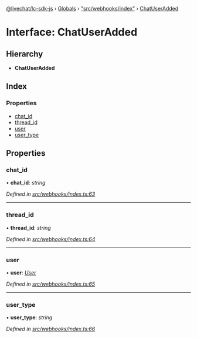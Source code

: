 [@livechat/lc-sdk-js](../README.md) › [Globals](../globals.md) › ["src/webhooks/index"](../modules/_src_webhooks_index_.md) › [ChatUserAdded](_src_webhooks_index_.chatuseradded.md)

# Interface: ChatUserAdded

## Hierarchy

* **ChatUserAdded**

## Index

### Properties

* [chat_id](_src_webhooks_index_.chatuseradded.md#chat_id)
* [thread_id](_src_webhooks_index_.chatuseradded.md#thread_id)
* [user](_src_webhooks_index_.chatuseradded.md#user)
* [user_type](_src_webhooks_index_.chatuseradded.md#user_type)

## Properties

###  chat_id

• **chat_id**: *string*

*Defined in [src/webhooks/index.ts:63](https://github.com/livechat/lc-sdk-js/blob/d0a32c0/src/webhooks/index.ts#L63)*

___

###  thread_id

• **thread_id**: *string*

*Defined in [src/webhooks/index.ts:64](https://github.com/livechat/lc-sdk-js/blob/d0a32c0/src/webhooks/index.ts#L64)*

___

###  user

• **user**: *[User](../modules/_src_objects_index_.md#user)*

*Defined in [src/webhooks/index.ts:65](https://github.com/livechat/lc-sdk-js/blob/d0a32c0/src/webhooks/index.ts#L65)*

___

###  user_type

• **user_type**: *string*

*Defined in [src/webhooks/index.ts:66](https://github.com/livechat/lc-sdk-js/blob/d0a32c0/src/webhooks/index.ts#L66)*
